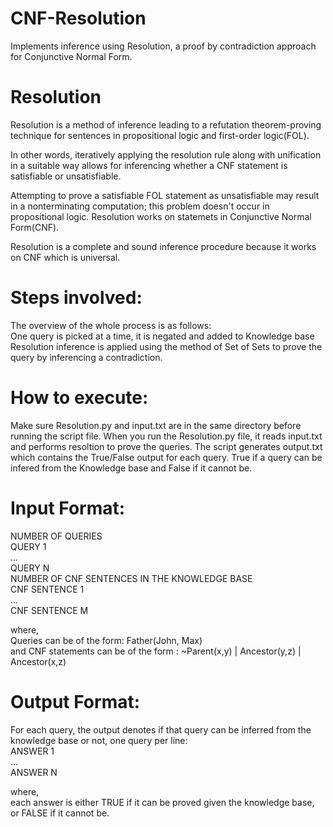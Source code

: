 # CNF-Resolution
Implements inference using Resolution, a proof by contradiction approach for Conjunctive Normal Form.

# Resolution

Resolution is a method of inference leading to a refutation theorem-proving technique for sentences in propositional logic  and first-order logic(FOL).

In other words, iteratively applying the resolution rule along with unification in a suitable way allows for inferencing whether a CNF statement is satisfiable or unsatisfiable.

Attempting to prove a satisfiable FOL statement as unsatisfiable may result in a nonterminating computation; this problem doesn't occur in propositional logic. Resolution works on statemets in Conjunctive Normal Form(CNF).

Resolution is a complete and sound inference procedure because it works on CNF which is universal.

# Steps involved:

The overview of the whole process is as follows:<br>
One query is picked at a time, it is negated and added to Knowledge base<br>
Resolution inference is applied using the method of Set of Sets to prove the query by inferencing a contradiction.

# How to execute: 
Make sure Resolution.py and input.txt are in the same directory before running the script file. When you run the Resolution.py file, it reads input.txt and performs resoltion to prove the queries. The script generates output.txt which contains the True/False output for each query. True if a query can be infered from the Knowledge base and False if it cannot be.

# Input Format: 

NUMBER OF QUERIES<br>
QUERY 1<br>
...<br>
QUERY N<br>
NUMBER OF CNF SENTENCES IN THE KNOWLEDGE BASE<br>
CNF SENTENCE 1<br>
...<br>
CNF SENTENCE M<br>

where,<br>
Queries can be of the form: Father(John, Max)<br>
and CNF statements can be of the form : ~Parent(x,y) | Ancestor(y,z) | Ancestor(x,z)

# Output Format: 
For each query, the output denotes if that query can be inferred from the knowledge base or not, one query per line:<br>
ANSWER 1<br>
...<br>
ANSWER N<br>

where,<br>
each answer is either TRUE if it can be proved given the knowledge base, or FALSE if it cannot be.
